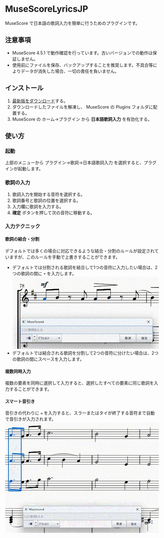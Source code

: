 # MuseScoreLyricsJP
MuseScore で日本語の歌詞入力を簡単に行うためのプラグインです。

## 注意事項
 - MuseScore 4.5.1 で動作確認を行っています。古いバージョンでの動作は保証しません。
 - 使用前にファイルを保存、バックアップすることを推奨します。不具合等によりデータが消失した場合、一切の責任を負いません。

## インストール
1. [最新版をダウンロード](https://github.com/bakajikara/MuseScoreLyricsJP/archive/refs/heads/main.zip)する。
2. ダウンロードしたファイルを解凍し、 MuseScore の Plugins フォルダに配置する。
3. MuseScore の ホーム→プラグイン から **日本語歌詞入力** を有効化する。

## 使い方
### 起動
上部のメニューから プラグイン→歌詞→日本語歌詞入力 を選択すると、プラグインが起動します。

### 歌詞の入力
1. 歌詞入力を開始する音符を選択する。
2. 歌詞番号と歌詞の位置を選択する。
3. 入力欄に歌詞を入力する。
4. **確定** ボタンを押して次の音符に移動する。

### 入力テクニック
#### 歌詞の結合・分割
デフォルトでは多くの場合に対応できるような結合・分割のルールが設定されていますが、このルールを手動で上書きすることができます。
 - デフォルトでは分割される歌詞を結合して1つの音符に入力したい場合は、2つの歌詞の間に `+` を入力します。
 ![combining](/images/combining.gif)
 - デフォルトでは結合される歌詞を分割して2つの音符に分けたい場合は、2つの歌詞の間にスペースを入力します。

#### 複数同時入力
複数の要素を同時に選択して入力すると、選択したすべての要素に同じ歌詞を入力することができます。

#### スマート音引き
音引きの代わりに `=` を入力すると、スラーまたはタイが終了する音符まで自動で音引きが入力されます。
![smart-onbiki](/images/smart-onbiki.gif)
